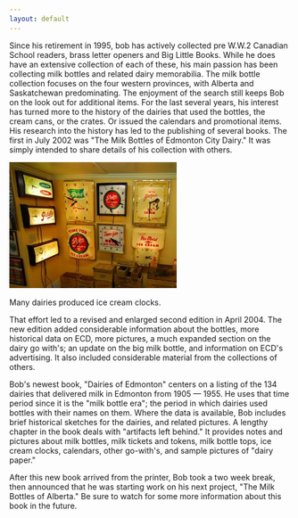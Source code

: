 ```yaml
---
layout: default
---
```

Since his retirement in 1995, bob has actively collected pre W.W.2 Canadian School readers, brass letter openers and Big Little Books. While he does have an extensive collection of each of these, his main passion has been collecting milk bottles and related dairy memorabilia. The milk bottle collection focuses on the four western provinces, with Alberta and Saskatchewan predominating. The enjoyment of the search still keeps Bob on the look out for additional items. For the last several years, his interest has turned more to the history of the dairies that used the bottles, the cream cans, or the crates. Or issued the calendars and promotional items. His research into the history has led to the publishing of several books. The first in July 2002 was "The Milk Bottles of Edmonton City Dairy." It was simply intended to share details of his collection with others.

<div class="image"><img src="/assets/clocks.jpg" alt="Ice Cream Clocks" />
<p>Many dairies produced ice cream clocks.</p></div>

That effort led to a revised and enlarged second edition in April 2004. The new edition added considerable information about the bottles, more historical data on ECD, more pictures, a much expanded section on the dairy go with's; an update on the big milk bottle, and information on ECD's advertising. It also included considerable material from the collections of others.

Bob's newest book, "Dairies of Edmonton" centers on a listing of the 134 dairies that delivered milk in Edmonton from 1905 &mdash; 1955. He uses that time period since it is the "milk bottle era"; the period in which dairies used bottles with their names on them. Where the data is available, Bob includes brief historical sketches for the dairies, and related pictures. A lengthy chapter in the book deals with "artifacts left behind." It provides notes and pictures about milk bottles, milk tickets and tokens, milk bottle tops, ice cream clocks, calendars, other go-with's, and sample pictures of "dairy paper."

After this new book arrived from the printer, Bob took a two week break, then announced that he was starting work on his next project, "The Milk Bottles of Alberta." Be sure to watch for some more information about this book in the future.

